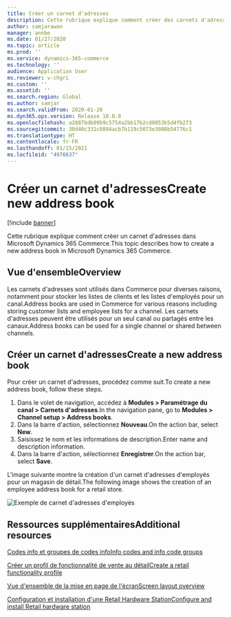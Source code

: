 ```yaml
---
title: Créer un carnet d'adresses
description: Cette rubrique explique comment créer des carnets d'adresses dans Microsoft Dynamics 365 Commerce.
author: samjarawan
manager: annbe
ms.date: 01/27/2020
ms.topic: article
ms.prod: ''
ms.service: dynamics-365-commerce
ms.technology: ''
audience: Application User
ms.reviewer: v-chgri
ms.custom: ''
ms.assetid: ''
ms.search.region: Global
ms.author: samjar
ms.search.validFrom: 2020-01-20
ms.dyn365.ops.version: Release 10.0.8
ms.openlocfilehash: a2887bdb09b9c5754a2bb17b2cd8053b5d4fb273
ms.sourcegitcommit: 38d40c331c8894acb7b119c5073e3088b54776c1
ms.translationtype: HT
ms.contentlocale: fr-FR
ms.lasthandoff: 01/15/2021
ms.locfileid: "4976637"
---
```

# <a name="create-new-address-book"></a><span data-ttu-id="6f923-103">Créer un carnet d'adresses</span><span class="sxs-lookup"><span data-stu-id="6f923-103">Create new address book</span></span>


[!include [banner](includes/banner.md)]

<span data-ttu-id="6f923-104">Cette rubrique explique comment créer un carnet d'adresses dans Microsoft Dynamics 365 Commerce.</span><span class="sxs-lookup"><span data-stu-id="6f923-104">This topic describes how to create a new address book in Microsoft Dynamics 365 Commerce.</span></span>

## <a name="overview"></a><span data-ttu-id="6f923-105">Vue d'ensemble</span><span class="sxs-lookup"><span data-stu-id="6f923-105">Overview</span></span>

<span data-ttu-id="6f923-106">Les carnets d'adresses sont utilisés dans Commerce pour diverses raisons, notamment pour stocker les listes de clients et les listes d'employés pour un canal.</span><span class="sxs-lookup"><span data-stu-id="6f923-106">Address books are used in Commerce for various reasons including storing customer lists and employee lists for a channel.</span></span> <span data-ttu-id="6f923-107">Les carnets d'adresses peuvent être utilisés pour un seul canal ou partagés entre les canaux.</span><span class="sxs-lookup"><span data-stu-id="6f923-107">Address books can be used for a single channel or shared between channels.</span></span>

## <a name="create-a-new-address-book"></a><span data-ttu-id="6f923-108">Créer un carnet d'adresses</span><span class="sxs-lookup"><span data-stu-id="6f923-108">Create a new address book</span></span>

<span data-ttu-id="6f923-109">Pour créer un carnet d'adresses, procédez comme suit.</span><span class="sxs-lookup"><span data-stu-id="6f923-109">To create a new address book, follow these steps.</span></span>
 
1. <span data-ttu-id="6f923-110">Dans le volet de navigation, accédez à **Modules \> Paramétrage du canal \> Carnets d'adresses**.</span><span class="sxs-lookup"><span data-stu-id="6f923-110">In the navigation pane, go to **Modules \> Channel setup \> Address books**.</span></span>
1. <span data-ttu-id="6f923-111">Dans la barre d'action, sélectionnez **Nouveau**.</span><span class="sxs-lookup"><span data-stu-id="6f923-111">On the action bar, select **New**.</span></span>
1. <span data-ttu-id="6f923-112">Saisissez le nom et les informations de description.</span><span class="sxs-lookup"><span data-stu-id="6f923-112">Enter name and description information.</span></span>
1. <span data-ttu-id="6f923-113">Dans la barre d'action, sélectionnez **Enregistrer**.</span><span class="sxs-lookup"><span data-stu-id="6f923-113">On the action bar, select **Save**.</span></span>

<span data-ttu-id="6f923-114">L'image suivante montre la création d'un carnet d'adresses d'employés pour un magasin de détail.</span><span class="sxs-lookup"><span data-stu-id="6f923-114">The following image shows the creation of an employee address book for a retail store.</span></span>

![Exemple de carnet d'adresses d'employés](media/address-books.png)

## <a name="additional-resources"></a><span data-ttu-id="6f923-116">Ressources supplémentaires</span><span class="sxs-lookup"><span data-stu-id="6f923-116">Additional resources</span></span>

[<span data-ttu-id="6f923-117">Codes info et groupes de codes info</span><span class="sxs-lookup"><span data-stu-id="6f923-117">Info codes and info code groups</span></span>](info-codes-retail.md)           

[<span data-ttu-id="6f923-118">Créer un profil de fonctionnalité de vente au détail</span><span class="sxs-lookup"><span data-stu-id="6f923-118">Create a retail functionality profile</span></span>](retail-functionality-profile.md)      

[<span data-ttu-id="6f923-119">Vue d'ensemble de la mise en page de l'écran</span><span class="sxs-lookup"><span data-stu-id="6f923-119">Screen layout overview</span></span>](pos-screen-layouts.md)       

[<span data-ttu-id="6f923-120">Configuration et installation d'une Retail Hardware Station</span><span class="sxs-lookup"><span data-stu-id="6f923-120">Configure and install Retail hardware station</span></span>](retail-hardware-station-configuration-installation.md)  
